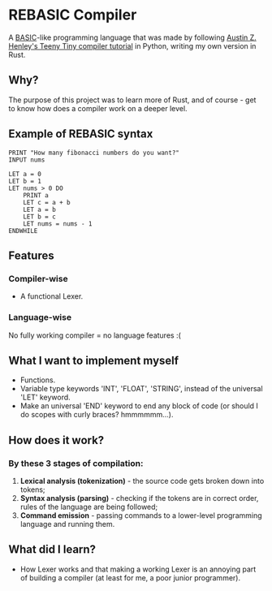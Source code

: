 # REBASIC Compiler 
A [BASIC](https://en.wikipedia.org/wiki/BASIC)-like programming language that was made by following [Austin Z. Henley's Teeny Tiny compiler tutorial](https://austinhenley.com/blog/teenytinycompiler1.html) in Python, writing my own version in Rust.

## Why?
The purpose of this project was to learn more of Rust, and of course - get to know how does a compiler work on a deeper level.

## Example of REBASIC syntax
```
PRINT "How many fibonacci numbers do you want?"
INPUT nums

LET a = 0
LET b = 1
LET nums > 0 DO 
    PRINT a
    LET c = a + b
    LET a = b
    LET b = c
    LET nums = nums - 1
ENDWHILE
```

## Features
### Compiler-wise
- A functional Lexer.

### Language-wise
No fully working compiler = no language features :(

## What I want to implement myself
- Functions.
- Variable type keywords 'INT', 'FLOAT', 'STRING', instead of the universal 'LET' keyword.
- Make an universal 'END' keyword to end any block of code (or should I do scopes with curly braces? hmmmmmm...).

## How does it work?
### By these 3 stages of compilation:
1. **Lexical analysis (tokenization)** - the source code gets broken down into tokens;
2. **Syntax analysis (parsing)** - checking if the tokens are in correct order, rules of the language are being followed;
3. **Command emission** - passing commands to a lower-level programming language and running them.

## What did I learn?
- How Lexer works and that making a working Lexer is an annoying part of building a compiler (at least for me, a poor junior programmer).
